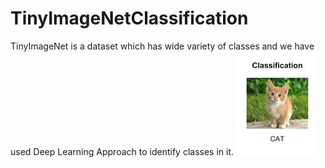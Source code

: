 # TinyImageNetClassification
TinyImageNet is a dataset which has wide variety of classes and we have used Deep Learning Approach to identify classes in it.
![explaination](https://github.com/GadirajuSanjayvarma/TinyImageNetClassification/blob/main/imageClassification1.jpg)
